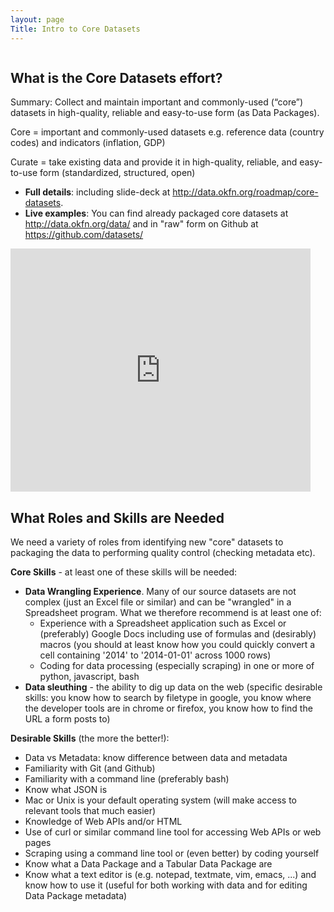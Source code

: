 ```yaml
---
layout: page
Title: Intro to Core Datasets
---
```


<img src="http://assets.okfn.org/p/data/img/icon-128.png" alt="" style="display: block; margin: auto;" />

## What is the Core Datasets effort?

Summary: Collect and maintain important and commonly-used (“core”) datasets in high-quality, reliable and easy-to-use form (as Data Packages).

Core = important and commonly-used datasets e.g. reference data (country codes) and indicators (inflation, GDP)

Curate = take existing data and provide it in high-quality, reliable, and easy-to-use form (standardized, structured, open)

* **Full details**: including slide-deck at <http://data.okfn.org/roadmap/core-datasets>.
* **Live examples**: You can find already packaged core datasets at <http://data.okfn.org/data/> and in "raw" form on Github at <https://github.com/datasets/>

<iframe src="https://docs.google.com/presentation/d/1-BLImNBv2RtEkFVq_DdWjy05baHfprWHHdXZiMrmihQ/embed?start=false&loop=false&delayms=3000" frameborder="0" width="480" height="389" allowfullscreen="true" mozallowfullscreen="true" webkitallowfullscreen="true"></iframe>

## What Roles and Skills are Needed

We need a variety of roles from identifying new "core" datasets to packaging the data to performing quality control (checking metadata etc).

**Core Skills** - at least one of these skills will be needed:

* **Data Wrangling Experience**. Many of our source datasets are not complex (just an Excel file or similar) and can be "wrangled" in a Spreadsheet program. What we therefore recommend is at least one of:
  * Experience with a Spreadsheet application such as Excel or (preferably) Google Docs including use of formulas and (desirably) macros (you should at least know how you could quickly convert a cell containing '2014' to '2014-01-01' across 1000 rows)
  * Coding for data processing (especially scraping) in one or more of python, javascript, bash
* **Data sleuthing** - the ability to dig up data on the web (specific desirable skills: you know how to search by filetype in google, you know where the developer tools are in chrome or firefox, you know how to find the URL a form posts to)

**Desirable Skills** (the more the better!):

* Data vs Metadata: know difference between data and metadata
* Familiarity with Git (and Github)
* Familiarity with a command line (preferably bash)
* Know what JSON is
* Mac or Unix is your default operating system (will make access to relevant tools that much easier)
* Knowledge of Web APIs and/or HTML
* Use of curl or similar command line tool for accessing Web APIs or web pages
* Scraping using a command line tool or (even better) by coding yourself
* Know what a Data Package and a Tabular Data Package are
* Know what a text editor is (e.g. notepad, textmate, vim, emacs, ...) and know how to use it (useful for both working with data and for editing Data Package metadata)
